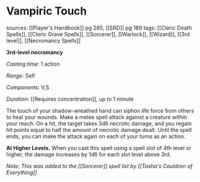 # Vampiric Touch
sources: [[Player's Handbook]] pg 285, [[SRD]] pg 189
tags: [[Cleric Death Spells]], [[Cleric Grave Spells]], [[Sorcerer]], [[Warlock]], [[Wizard]], [[3rd level]], [[Necromancy Spells]]

**3rd-level necromancy**

*Casting time*: 1 action

*Range*: Self

*Components*: V,S

*Duration*: [[Requires concentration]], up to 1 minute

The touch of your shadow-wreathed hand can siphon life force from others to heal your wounds. Make a melee spell attack against a creature within your reach. On a hit, the target takes 3d6 necrotic damage, and you regain hit points equal to half the amount of necrotic damage dealt. Until the spell ends, you can make the attack again on each of your turns as an action. 

**At Higher Levels.** When you cast this spell using a spell slot of 4th level or higher, the damage increases by 1d6 for each slot level above 3rd.

*Note: This was added to the [[Sorcerer]] spell list by [[Tasha's Cauldron of Everything]]*